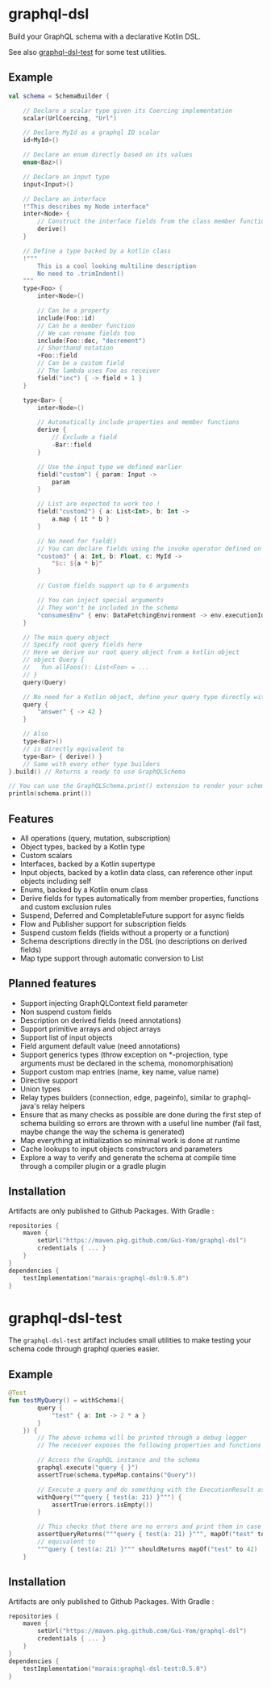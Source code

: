 # graphql-dsl

Build your GraphQL schema with a declarative Kotlin DSL.

See also [graphql-dsl-test](#graphql-dsl-test) for some test utilities.

## Example

```kotlin
val schema = SchemaBuilder {

    // Declare a scalar type given its Coercing implementation
    scalar(UrlCoercing, "Url")

    // Declare MyId as a graphql ID scalar
    id<MyId>()

    // Declare an enum directly based on its values
    enum<Baz>()

    // Declare an input type
    input<Input>()

    // Declare an interface
    !"This describes my Node interface"
    inter<Node> {
        // Construct the interface fields from the class member functions 
        derive()
    }

    // Define a type backed by a kotlin class
    !"""
        This is a cool looking multiline description
        No need to .trimIndent()
    """
    type<Foo> {
        inter<Node>()

        // Can be a property
        include(Foo::id)
        // Can be a member function
        // We can rename fields too
        include(Foo::dec, "decrement")
        // Shorthand notation
        +Foo::field
        // Can be a custom field
        // The lambda uses Foo as receiver
        field("inc") { -> field + 1 }
    }

    type<Bar> {
        inter<Node>()

        // Automatically include properties and member functions
        derive {
            // Exclude a field
            -Bar::field
        }

        // Use the input type we defined earlier
        field("custom") { param: Input ->
            param
        }

        // List are expected to work too !
        field("custom2") { a: List<Int>, b: Int ->
            a.map { it * b }
        }

        // No need for field()
        // You can declare fields using the invoke operator defined on String in this context
        "custom3" { a: Int, b: Float, c: MyId ->
            "$c: ${a * b}"
        }

        // Custom fields support up to 6 arguments

        // You can inject special arguments
        // They won't be included in the schema
        "consumesEnv" { env: DataFetchingEnvironment -> env.executionId }
    }

    // The main query object
    // Specify root query fields here
    // Here we derive our root query object from a kotlin object
    // object Query {
    //   fun allFoos(): List<Foo> = ...
    // }
    query(Query)

    // No need for a Kotlin object, define your query type directly with custom fields
    query {
        "answer" { -> 42 }
    }

    // Also
    type<Bar>()
    // is directly equivalent to
    type<Bar> { derive() }
    // Same with every other type builders
}.build() // Returns a ready to use GraphQLSchema

// You can use the GraphQLSchema.print() extension to render your schema to a String
println(schema.print())
```

## Features

- All operations (query, mutation, subscription)
- Object types, backed by a Kotlin type
- Custom scalars
- Interfaces, backed by a Kotlin supertype
- Input objects, backed by a kotlin data class, can reference other input objects including self
- Enums, backed by a Kotlin enum class
- Derive fields for types automatically from member properties, functions and custom exclusion rules
- Suspend, Deferred and CompletableFuture support for async fields
- Flow and Publisher support for subscription fields
- Suspend custom fields (fields without a property or a function)
- Schema descriptions directly in the DSL (no descriptions on derived fields)
- Map type support through automatic conversion to List<MapEntry>

## Planned features

- Support injecting GraphQLContext field parameter
- Non suspend custom fields
- Description on derived fields (need annotations)
- Support primitive arrays and object arrays
- Support list of input objects
- Field argument default value (need annotations)
- Support generics types (throw exception on *-projection, type arguments must be declared in the schema,
  monomorphisation)
- Support custom map entries (name, key name, value name)
- Directive support
- Union types
- Relay types builders (connection, edge, pageinfo), similar to graphql-java's relay helpers
- Ensure that as many checks as possible are done during the first step of schema building so errors are thrown with a
  useful line number (fail fast, maybe change the way the schema is generated)
- Map everything at initialization so minimal work is done at runtime
- Cache lookups to input objects constructors and parameters
- Explore a way to verify and generate the schema at compile time through a compiler plugin or a gradle plugin

## Installation

Artifacts are only published to Github Packages. With Gradle :

```kotlin
repositories {
    maven {
        setUrl("https://maven.pkg.github.com/Gui-Yom/graphql-dsl")
        credentials { ... }
    }
}
dependencies {
    testImplementation("marais:graphql-dsl:0.5.0")
}
```

# graphql-dsl-test

The `graphql-dsl-test` artifact includes small utilities to make testing your schema code through graphql queries
easier.

## Example

```kotlin
@Test
fun testMyQuery() = withSchema({
        query {
            "test" { a: Int -> 2 * a }
        }
    }) {
        // The above schema will be printed through a debug logger
        // The receiver exposes the following properties and functions

        // Access the GraphQL instance and the schema
        graphql.execute("query { }")
        assertTrue(schema.typeMap.contains("Query"))

        // Execute a query and do something with the ExecutionResult as receiver
        withQuery("""query { test(a: 21) }""") {
            assertTrue(errors.isEmpty())
        }

        // This checks that there are no errors and print them in case of failure
        assertQueryReturns("""query { test(a: 21) }""", mapOf("test" to 42))
        // equivalent to
        """query { test(a: 21) }""" shouldReturns mapOf("test" to 42)
    }
```

## Installation

Artifacts are only published to Github Packages. With Gradle :

```kotlin
repositories {
    maven {
        setUrl("https://maven.pkg.github.com/Gui-Yom/graphql-dsl")
        credentials { ... }
    }
}
dependencies {
    testImplementation("marais:graphql-dsl-test:0.5.0")
}
```
